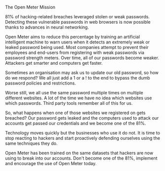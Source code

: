 The Open Meter Mission

81% of hacking-related breaches leveraged stolen or weak passwords. Detecting these vulnerable passwords in web browsers is now possible thanks to advances in neural networking.

Open Meter aims to reduce this percentage by training an artificial intelligent machine to warn users when it detects an extremely weak or leaked password being used.
Most companies attempt to prevent their employees and end-users from registering with weak passwords via password strength meters. Over time, all of our passwords become weaker. Attackers get smarter and computers get faster.

Sometimes an organisation may ask us to update our old password, so how do we respond? We all just add a 1 or a ! to the end to bypass the dumb password policies and restrictions.

Worse still, we all use the same password multiple times on multiple different websites. A lot of the time we have no idea which websites use which passwords. Third party tools remember all of this for us.

So, what happens when one of those websites we registered on gets breached? Our password gets leaked and the computers used to attack our accounts get passed our credentials and we become one of the 81%.

Technology moves quickly but the businesses who use it do not. It is time to stop reacting to hackers and start proactively defending ourselves using the same techniques they do.

Open Meter has been trained on the same datasets that hackers are now using to break into our accounts. Don't become one of the 81%, implement and encourage the use of Open Meter today.
